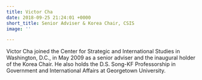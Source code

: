 ```yaml
---
title: Victor Cha
date: 2018-09-25 21:24:01 +0000
short_title: Senior Adviser & Korea Chair, CSIS
image: ''

---
```

Victor Cha joined the Center for Strategic and International Studies in Washington, D.C., in May 2009 as a senior adviser and the inaugural holder of the Korea Chair. He also holds the D.S. Song-KF Professorship in Government and International Affairs at Georgetown University.
